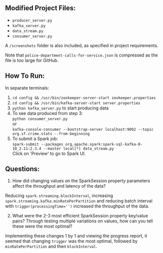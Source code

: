 Modified Project Files:
-----------------------
* `producer_server.py`
* `kafka_server.py`
* `data_stream.py`
* `consumer_server.py`

A `/screenshots` folder is also included, as specified in project requirements.

Note that `police-department-calls-for-service.json` is compressed as the file is too large for GitHub.

How To Run:
-----------
In separate terminals:
1. `cd config && /usr/bin/zookeeper-server-start zookeeper.properties`
2. `cd config && /usr/bin/kafka-server-start server.properties`
3. `python kafka_server.py` to start producing data
5. To see data produced from step 3:  
    `python consumer_server.py`  
    or  
    `kafka-console-consumer --bootstrap-server localhost:9092 --topic org.sf.crime.stats --from-beginning`
6. To submit a Spark job:  
    `spark-submit --packages org.apache.spark:spark-sql-kafka-0-10_2.11:2.3.4 --master local[*] data_stream.py`  
    Click on 'Preview' to go to Spark UI.

Questions:
----------
1. How did changing values on the SparkSession property parameters affect the throughput and latency of the data?

Reducing `spark.streaming.blockInterval`, increasing `spark.streaming.kafka.minRatePerPartition` and reducing batch interval with `trigger(processingTime='')` increased the throughput of the data.

2. What were the 2-3 most efficient SparkSession property key/value pairs? Through testing multiple variations on values, how can you tell these were the most optimal?

Implementing these changes 1 by 1 and viewing the progress report, it seemed that changing `trigger` was the most optimal, followed by `minRatePerPartition` and then `blockInterval`.
